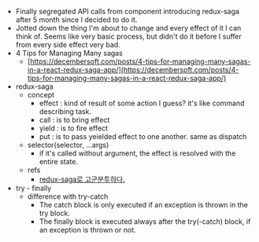 - Finally segregated API calls from component introducing redux-saga after 5 month since I decided to do it.
- Jotted down the thing I'm about to change and every effect of it I can think of. Seems like very basic process, but didn't do it before I suffer from every side effect very bad.
- 4 Tips for Managing Many sagas
  - [https://decembersoft.com/posts/4-tips-for-managing-many-sagas-in-a-react-redux-saga-app/](https://decembersoft.com/posts/4-tips-for-managing-many-sagas-in-a-react-redux-saga-app/)
- redux-saga
  - concept
    - effect : kind of result of some action I guess? it's like command describing task.
    - call : is to bring effect
    - yield : is to fire effect
    - put : is to pass yeielded effect to one another. same as dispatch
  - selector(selector, ...args)
    - if it's called without argument, the effect is resolved with the entire state.
  - refs
    - [redux-saga로 고군분투하다.](<[https://github.com/reactkr/learn-react-in-korean/blob/master/translated/deal-with-async-process-by-redux-saga.md](https://github.com/reactkr/learn-react-in-korean/blob/master/translated/deal-with-async-process-by-redux-saga.md)>)
- try - finally
  - difference with try-catch
    - The catch block is only executed if an exception is thrown in the try block.
    - The finally block is executed always after the try(-catch) block, if an exception is thrown or not.
